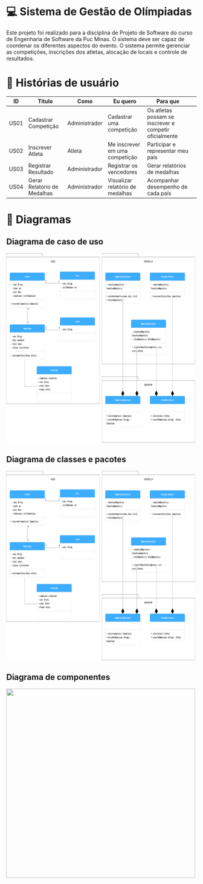 
# 💻 Sistema de Gestão de Olímpiadas

Este projeto foi realizado para a disciplina de Projeto de Software do curso de Engenharia de Software da Puc Minas. O sistema  deve ser capaz de coordenar os diferentes aspectos do evento. O sistema permite gerenciar as competições, inscrições dos atletas, alocação de locais e controle de resultados.

# 📝 Histórias de usuário
| **ID** | **Título**                  | **Como**  | **Eu quero**  | **Para que** ||
|--------|------------------------------|--------------------|---------------------|------------------------|---------------------------|
| US01      | Cadastrar Competição         | Administrador     | Cadastrar uma competição | Os atletas possam se inscrever e competir oficialmente 
| US02      | Inscrever Atleta             | Atleta           | Me inscrever em uma competição | Participar e representar meu país | 
| US03    | Registrar Resultado          | Administrador     | Registrar os vencedores | Gerar relatórios de medalhas | 
| US04      | Gerar Relatório de Medalhas  | Administrador     | Visualizar relatório de medalhas | Acompanhar desempenho de cada país  |

# 📌 Diagramas
## Diagrama de caso de uso
<img width="500px" height="500px" src="https://github.com/giuvanna/Trabalho-01-PJ/blob/main/ClassDiagram.png"/>

## Diagrama de classes e pacotes
<img width="500px" height="500px" src="https://github.com/giuvanna/Trabalho-01-PJ/blob/main/ClassDiagram.png"/>

## Diagrama de componentes
<img width="500px" height="500px" src="https://github.com/giuvanna/Trabalho-01-PJ/blob/main/ComponentsDiagram"/>
